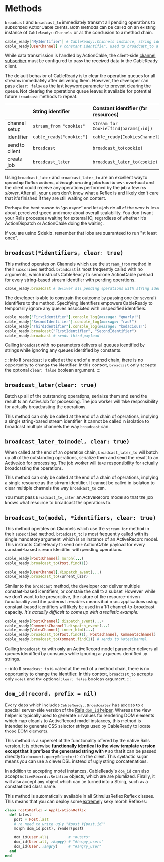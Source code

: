 # Methods

`broadcast` and `broadcast_to` immediately transmit all pending operations to subscribed ActionCable clients. Both methods can be called on an existing instance of `CableReady::Channels` or as the conclusion to a method chain.

```ruby
cable_ready["MyIdentifier"] # CableReady::Channels instance, string identifier
cable_ready[UserChannel] # constant identifier, used to broadcast_to a resource
```

While data transmission is handled by ActionCable, the client-side [channel subscriber](/hello-world/hello-world#setup) must be configured to pass the received data to the CableReady client.

The default behavior of CableReady is to clear the operation queues for all streams immediately after delivering them. However, the developer can pass `clear: false` as the last keyword parameter to prevent clearing the queue. Not clearing the operations queue leaves it available for potential future `broadcast` methods to repeat.

|                | String identifier        | Constant identifier (for resources)   |
| :------------- | :----------------------- | :------------------------------------ |
| channel setup  | `stream_from "cookies"`  | `stream_for Cookie.find(params[:id])` |
| identifier     | `cable_ready["cookies"]` | `cable_ready[CookiesChannel]`         |
| send to client | `broadcast`              | `broadcast_to(cookie)`                |
| create job     | `broadcast_later`        | `broadcast_later_to(cookie)`          |

Using `broadcast_later` and `broadcast_later_to` are an excellent way to speed up Reflex actions, although creating jobs has its own overhead and the client could receive any operations performed by the job a few ms _slower_. After all, your users don't know what a Reflex is and likely don't care that it's finished if they are still waiting on content.

Perhaps the best reason to "go async" and let a job do all of the work is less about perceived speed and more about overall scalability. You don't want your Rails processes waiting for external IO, regardless of whether it's ActionDispatch or ActionCable doing the waiting.

If you are using Sidekiq, remember that jobs are guaranteed to run "[at least once](https://stackoverflow.com/questions/65821152/sidekiq-will-execute-your-job-at-least-once-not-exactly-once)".

## `broadcast(*identifiers, clear: true)`

This method operates on Channels which use the `stream_from` method in their `subscribed` method. `broadcast` is most frequently called with no arguments, which instructs CableReady to send one ActionCable payload for every string-based stream identifier with pending operations.

```ruby
cable_ready.broadcast # deliver all pending operations with string identifiers
```

The developer is able to constrain the outcome by passing one (or several) identifiers to the method. Specifying identifiers empowers CableReady to temporarily ignore any queues associated with unspecified identifiers.

```ruby
cable_ready["FirstIdentifier"].console_log(message: "gnarly!")
cable_ready["SecondIdentifier"].console_log(message: "rad!")
cable_ready["ThirdIdentifier"].console_log(message: "bodacious!")
cable_ready.broadcast("FirstIdentifier", "SecondIdentifier")
cable_ready.broadcast # sends third payload
```

Calling `broadcast` with no parameters delivers all queues identified by strings while ignoring any queues identified by constants.

::: info
If `broadcast` is called at the end of a method chain, there is no opportunity to change the identifier. In this context, `broadcast` only accepts the optional `clear: false` boolean argument.
:::

## `broadcast_later(clear: true)`

Batch up all of the outstanding operations, serialize them and send the result to an ActiveJob for processing. The job worker will take responsibility for actually broadcasting the operations.

This method can only be called at the end of a chain of operations, implying a single string-based stream identifier. It cannot be called in isolation to broadcast multiple channels the way `broadcast` can.

## `broadcast_later_to(model, clear: true)`

When called at the end of an operation chain, `broadcast_later_to` will batch up all of the outstanding operations, serialize them and send the result to an ActiveJob for processing. The job worker will take responsibility for actually broadcasting the operations.

This method can only be called at the end of a chain of operations, implying a single resource as the stream identifier. It cannot be called in isolation to clear multiple channels the way `broadcast_to` can.

You must pass `broadcast_to_later` an ActiveRecord model so that the job knows what resource to broadcast the operations to.

## `broadcast_to(model, *identifiers, clear: true)`

This method operates on Channels which use the `stream_for` method in their `subscribed` method. `broadcast_to` is most frequently called with its single mandatory argument, which is an instance of an ActiveRecord model. This instructs CableReady to send one ActionCable payload for every constant-based stream identifier with pending operations.

```ruby
cable_ready[PostsChannel].morph(...)
cable_ready.broadcast_to(Post.find(1))

cable_ready[UserChannel].dispatch_event(...)
cable_ready.broadcast_to(current_user)
```

Similar to the `broadcast` method, the developer _can_ deliver multiple constant-based identifiers, or constain the call to a subset. However, while we don't want to be prescriptive, the nature of the resource-driven functionality and the patterns it enables means that most applications using constant-based identifiers will likely be used in a 1:1 channel-to-broadcast capacity. _It's actually difficult to come up with a realistic example:_

```ruby
cable_ready[PostsChannel].dispatch_event(...)
cable_ready[CommentsChannel].dispatch_event(...)
cable_ready[VotesChannel].inner_html(...)
cable_ready.broadcast_to(Post.find(1), PostsChannel, CommentsChannel)
cable_ready.broadcast_to(Comment.find(1)) # sends to VotesChannel
```

Calling `broadcast_to` with only an ActiveRecord model parameter delivers all queues identified by constants while ignoring any queues identified by strings.

::: info
If `broadcast_to` is called at the end of a method chain, there is no opportunity to change the identifier. In this context, `broadcast_to` accepts only `model` and the optional `clear: false` boolean argument.
:::

## `dom_id(record, prefix = nil)`

Every class which includes `CableReady::Broadcaster` has access to a special, server-side version of the [Rails `dom_id` helper](https://apidock.com/rails/ActionView/RecordIdentifier/dom_id). Whereas the view helper is typically used to generate `id` values for rendering DOM elements which map cleanly to ActiveRecord model instances, this method is intended to generate CSS selector strings used by CableReady to locate those DOM elements.

This method is a superset of the functionality offered by the native Rails version. It is otherwise **functionally identical to the view template version except that it prefixes the generated string with `#`** so that it can be passed directly to `document.querySelector()` on the client. This syntactic sugar means you can use a clever DSL instead of ugly string concatenations.

In addition to accepting model instances, CableReady's `dom_id` can also accept `ActiveRecord::Relation` objects, which are are pluralized. Finally, it will also accept any object which can be turned into a String, such as a constantized class name.

This method is automatically available in all StimulusReflex Reflex classes. This means that you can deploy some [extreme](https://www.youtube.com/watch?v=FO2Abp0FbA0)ly sexy morph Reflexes:

```ruby
class PostsReflex < ApplicationReflex
  def latest
    post = Post.last
    # no need to write ugly "#post_#{post.id}"
    morph dom_id(post), render(post)

    dom_id(User.all)         # "#users"
    dom_id(User.all, :happy) # "#happy_users"
    dom_id(User, :angry)     # "#angry_user"
  end
end
```

